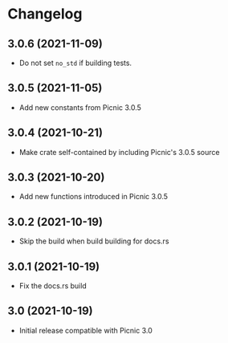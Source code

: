 # Changelog

## 3.0.6 (2021-11-09)

* Do not set `no_std` if building tests.

## 3.0.5 (2021-11-05)

* Add new constants from Picnic 3.0.5

## 3.0.4 (2021-10-21)

* Make crate self-contained by including Picnic's 3.0.5 source

## 3.0.3 (2021-10-20)

* Add new functions introduced in Picnic 3.0.5

## 3.0.2 (2021-10-19)

* Skip the build when build building for docs.rs

## 3.0.1 (2021-10-19)

* Fix the docs.rs build

## 3.0 (2021-10-19)

* Initial release compatible with Picnic 3.0
